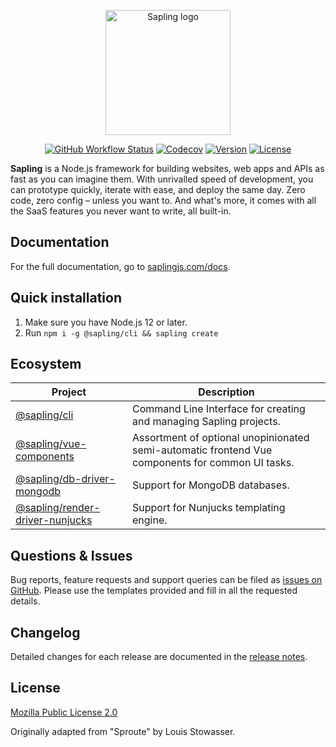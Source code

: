<p align="center"><a href="https://saplingjs.com" target="_blank" rel="noopener noreferrer"><img width="200" src="https://saplingjs.com/images/logo.svg" alt="Sapling logo"></a></p>

<p align="center">
  <a href="https://github.com/saplingjs/sapling/actions"><img src="https://img.shields.io/github/workflow/status/saplingjs/sapling/CI" alt="GitHub Workflow Status"></a>
  <a href="https://app.codecov.io/gh/saplingjs/sapling"><img src="https://img.shields.io/codecov/c/gh/saplingjs/sapling?token=HAB7MZEQUC" alt="Codecov"></a>
  <a href="https://www.npmjs.com/package/@sapling/sapling"><img src="https://img.shields.io/npm/v/@sapling/sapling.svg?sanitize=true" alt="Version"></a>
  <a href="https://github.com/saplingjs/sapling/blob/master/LICENSE"><img src="https://img.shields.io/npm/l/@sapling/sapling.svg?sanitize=true" alt="License"></a>
</p>

**Sapling** is a Node.js framework for building websites, web apps and APIs as fast as you can imagine them.  With unrivalled speed of development, you can prototype quickly, iterate with ease, and deploy the same day.  Zero code, zero config – unless you want to.  And what's more, it comes with all the SaaS features you never want to write, all built-in.

## Documentation

For the full documentation, go to [saplingjs.com/docs](https://saplingjs.com/docs/).

## Quick installation

1. Make sure you have Node.js 12 or later.
2. Run `npm i -g @sapling/cli && sapling create`

## Ecosystem

Project                                                                                 | Description
----------------------------------------------------------------------------------------|---------------------------------------------------------------------------------------------------
[@sapling/cli](https://github.com/saplingjs/cli)                                        | Command Line Interface for creating and managing Sapling projects.
[@sapling/vue-components](https://github.com/saplingjs/vue-components)                  | Assortment of optional unopinionated semi-automatic frontend Vue components for common UI tasks.
[@sapling/db-driver-mongodb](https://github.com/saplingjs/db-driver-mongodb)            | Support for MongoDB databases.
[@sapling/render-driver-nunjucks](https://github.com/saplingjs/render-driver-nunjucks)  | Support for Nunjucks templating engine.

## Questions & Issues

Bug reports, feature requests and support queries can be filed as [issues on GitHub](https://github.com/saplingjs/sapling/issues).  Please use the templates provided and fill in all the requested details.

## Changelog

Detailed changes for each release are documented in the [release notes](https://github.com/saplingjs/sapling/releases).

## License

[Mozilla Public License 2.0](https://opensource.org/licenses/MPL-2.0)

Originally adapted from "Sproute" by Louis Stowasser.
